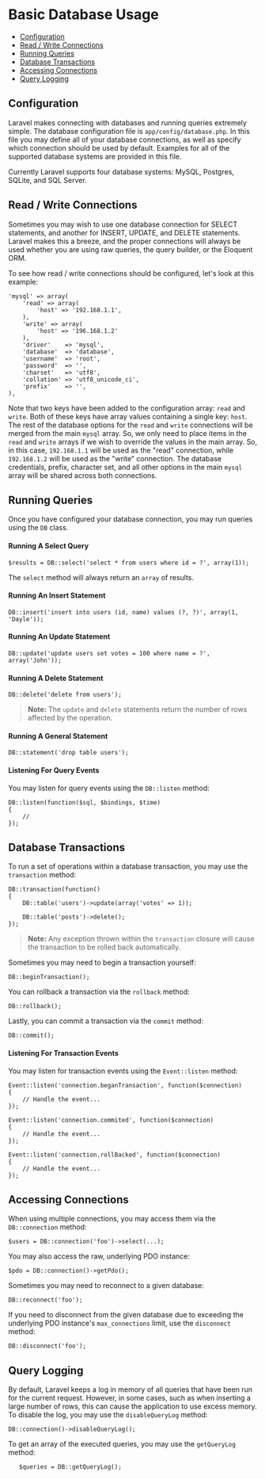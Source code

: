 # Basic Database Usage

- [Configuration](#configuration)
- [Read / Write Connections](#read-write-connections)
- [Running Queries](#running-queries)
- [Database Transactions](#database-transactions)
- [Accessing Connections](#accessing-connections)
- [Query Logging](#query-logging)

<a name="configuration"></a>
## Configuration

Laravel makes connecting with databases and running queries extremely simple. The database configuration file is `app/config/database.php`. In this file you may define all of your database connections, as well as specify which connection should be used by default. Examples for all of the supported database systems are provided in this file.

Currently Laravel supports four database systems: MySQL, Postgres, SQLite, and SQL Server.

<a name="read-write-connections"></a>
## Read / Write Connections

Sometimes you may wish to use one database connection for SELECT statements, and another for INSERT, UPDATE, and DELETE statements. Laravel makes this a breeze, and the proper connections will always be used whether you are using raw queries, the query builder, or the Eloquent ORM.

To see how read / write connections should be configured, let's look at this example:

	'mysql' => array(
		'read' => array(
			'host' => '192.168.1.1',
		),
		'write' => array(
			'host' => '196.168.1.2'
		),
		'driver'    => 'mysql',
		'database'  => 'database',
		'username'  => 'root',
		'password'  => '',
		'charset'   => 'utf8',
		'collation' => 'utf8_unicode_ci',
		'prefix'    => '',
	),

Note that two keys have been added to the configuration array: `read` and `write`. Both of these keys have array values containing a single key: `host`. The rest of the database options for the `read` and `write` connections will be merged from the main `mysql` array. So, we only need to place items in the `read` and `write` arrays if we wish to override the values in the main array. So, in this case, `192.168.1.1` will be used as the "read" connection, while `192.168.1.2` will be used as the "write" connection. The database credentials, prefix, character set, and all other options in the main `mysql` array will be shared across both connections.

<a name="running-queries"></a>
## Running Queries

Once you have configured your database connection, you may run queries using the `DB` class.

#### Running A Select Query

	$results = DB::select('select * from users where id = ?', array(1));

The `select` method will always return an `array` of results.

#### Running An Insert Statement

	DB::insert('insert into users (id, name) values (?, ?)', array(1, 'Dayle'));

#### Running An Update Statement

	DB::update('update users set votes = 100 where name = ?', array('John'));

#### Running A Delete Statement

	DB::delete('delete from users');

> **Note:** The `update` and `delete` statements return the number of rows affected by the operation.

#### Running A General Statement

	DB::statement('drop table users');

#### Listening For Query Events

You may listen for query events using the `DB::listen` method:

	DB::listen(function($sql, $bindings, $time)
	{
		//
	});

<a name="database-transactions"></a>
## Database Transactions

To run a set of operations within a database transaction, you may use the `transaction` method:

	DB::transaction(function()
	{
		DB::table('users')->update(array('votes' => 1));

		DB::table('posts')->delete();
	});

> **Note:** Any exception thrown within the `transaction` closure will cause the transaction to be rolled back automatically.

Sometimes you may need to begin a transaction yourself:

	DB::beginTransaction();

You can rollback a transaction via the `rollback` method:

	DB::rollback();

Lastly, you can commit a transaction via the `commit` method:

	DB::commit();

#### Listening For Transaction Events

You may listen for transaction events using the `Event::listen` method:

	Event::listen('connection.beganTransaction', function($connection)
	{
	    // Handle the event...
	});
	
	Event::listen('connection.commited', function($connection)
	{
	    // Handle the event...
	});
	
	Event::listen('connection.rollBacked', function($connection)
	{
	    // Handle the event...
	});

<a name="accessing-connections"></a>
## Accessing Connections

When using multiple connections, you may access them via the `DB::connection` method:

	$users = DB::connection('foo')->select(...);

You may also access the raw, underlying PDO instance:

	$pdo = DB::connection()->getPdo();

Sometimes you may need to reconnect to a given database:

	DB::reconnect('foo');

If you need to disconnect from the given database due to exceeding the underlying PDO instance's `max_connections` limit, use the `disconnect` method:

	DB::disconnect('foo');

<a name="query-logging"></a>
## Query Logging

By default, Laravel keeps a log in memory of all queries that have been run for the current request. However, in some cases, such as when inserting a large number of rows, this can cause the application to use excess memory. To disable the log, you may use the `disableQueryLog` method:

	DB::connection()->disableQueryLog();

To get an array of the executed queries, you may use the `getQueryLog` method:

       $queries = DB::getQueryLog();
